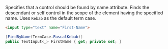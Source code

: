 Specifies that a control should be found by name attribute. Finds the descendant or self control in the scope of the element having the specified name. Uses `Kebab` as the default term case.

```html
<input type="text" name="First-Name">
```
```cs
[FindByName(TermCase.PascalKebab)]
public TextInput<_> FirstName { get; private set; }
```